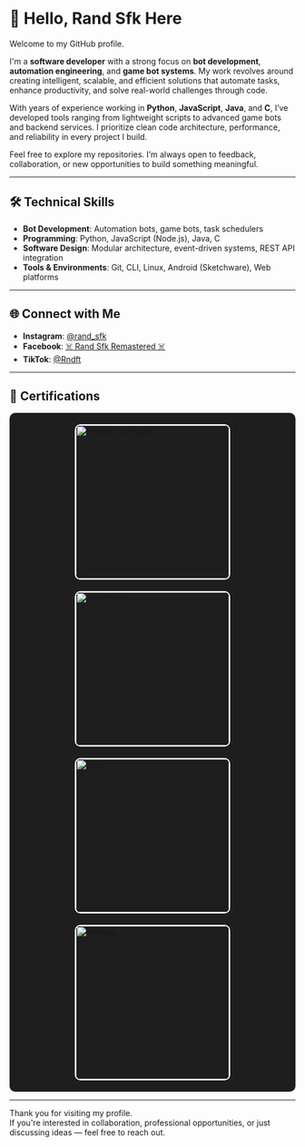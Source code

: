 # 👋 Hello, Rand Sfk Here

Welcome to my GitHub profile.

I'm a **software developer** with a strong focus on **bot development**, **automation engineering**, and **game bot systems**. My work revolves around creating intelligent, scalable, and efficient solutions that automate tasks, enhance productivity, and solve real-world challenges through code.

With years of experience working in **Python**, **JavaScript**, **Java**, and **C**, I’ve developed tools ranging from lightweight scripts to advanced game bots and backend services. I prioritize clean code architecture, performance, and reliability in every project I build.

Feel free to explore my repositories. I’m always open to feedback, collaboration, or new opportunities to build something meaningful.

---

## 🛠️ Technical Skills

- **Bot Development**: Automation bots, game bots, task schedulers  
- **Programming**: Python, JavaScript (Node.js), Java, C  
- **Software Design**: Modular architecture, event-driven systems, REST API integration  
- **Tools & Environments**: Git, CLI, Linux, Android (Sketchware), Web platforms

---

## 🌐 Connect with Me

- **Instagram**: [@rand_sfk](https://www.instagram.com/rand_sfk)  
- **Facebook**: [☠️ Rand Sfk Remastered ☠️](https://www.facebook.com/dmonlord27)  
- **TikTok**: [@Rndft](https://www.tiktok.com/@rndft)

---

## 📜 Certifications

<div style="display: flex; flex-wrap: wrap; justify-content: center; gap: 20px; background-color: #1e1e1e; padding: 20px; border-radius: 10px;">
  <img src="https://api2.sololearn.com/v2/certificates/CC-7QL7TEFP/image/png" alt="Python Developer" style="width:270px; border: 2px solid #fff; border-radius: 10px;">
  <img src="https://api2.sololearn.com/v2/certificates/CC-TKNYMWO8/image/png" alt="JavaScript" style="width:270px; border: 2px solid #fff; border-radius: 10px;">
  <img src="https://api2.sololearn.com/v2/certificates/CC-9I4OESTE/image/png" alt="Java" style="width:270px; border: 2px solid #fff; border-radius: 10px;">
  <img src="https://d9jmtjs5r4cgq.cloudfront.net/ComplementaryCourseCertificate/3739751/original/Randy_Nurdiansyah20231127-73-mgyn8m.jpg" alt="Hacking" style="width:270px; border: 2px solid #fff; border-radius: 10px;">
</div>

---

Thank you for visiting my profile.  
If you're interested in collaboration, professional opportunities, or just discussing ideas — feel free to reach out.
